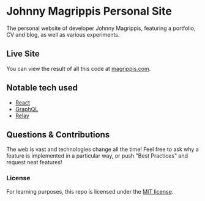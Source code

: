 # Johnny Magrippis Personal Site

The personal website of developer Johnny Magrippis, featuring a portfolio, CV
and blog, as well as various experiments.

## Live Site

You can view the result of all this code at
[magrippis.com](https://magrippis.com).

## Notable tech used

* [React][]
* [GraphQL][]
* [Relay][]

## Questions & Contributions

The web is vast and technologies change all the time! Feel free to ask why a
feature is implemented in a particular way, or push "Best Practices" and request
neat features!

### License

For learning purposes, this repo is licensed under the [MIT license][].

[react]: https://facebook.github.io/react/ "It is kind of a big deal"
[graphql]: https://github.com/facebook/graphql "With the help of graph.cool"
[relay]: https://facebook.github.io/relay/ "React + GraphQL = ❤️"
[mit license]: http://opensource.org/licenses/MIT "Everyone's favourite license?"
